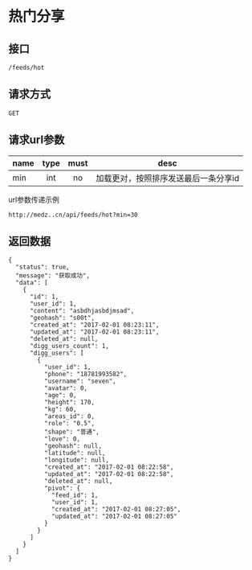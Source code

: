 # 热门分享

## 接口
```
/feeds/hot
```

## 请求方式
```
GET
```

## 请求url参数
| name     | type     | must     | desc     |
|----------|:--------:|:--------:|:--------:|
| min      | int      | no       | 加载更对，按照排序发送最后一条分享id |

url参数传递示例
```
http://medz..cn/api/feeds/hot?min=30
```


## 返回数据
```json5
{
  "status": true,
  "message": "获取成功",
  "data": [
    {
      "id": 1,
      "user_id": 1,
      "content": "asbdhjasbdjmsad",
      "geohash": "s00t",
      "created_at": "2017-02-01 08:23:11",
      "updated_at": "2017-02-01 08:23:11",
      "deleted_at": null,
      "digg_users_count": 1,
      "digg_users": [
        {
          "user_id": 1,
          "phone": "18781993582",
          "username": "seven",
          "avatar": 0,
          "age": 0,
          "height": 170,
          "kg": 60,
          "areas_id": 0,
          "role": "0.5",
          "shape": "普通",
          "love": 0,
          "geohash": null,
          "latitude": null,
          "longitude": null,
          "created_at": "2017-02-01 08:22:58",
          "updated_at": "2017-02-01 08:22:58",
          "deleted_at": null,
          "pivot": {
            "feed_id": 1,
            "user_id": 1,
            "created_at": "2017-02-01 08:27:05",
            "updated_at": "2017-02-01 08:27:05"
          }
        }
      ]
    }
  ]
}
```
